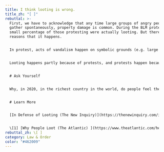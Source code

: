 ```yaml
---
title: I think looting is wrong.
title_zh: "[ ]"
rebuttal: >-
  First, we have to acknowledge that any time large groups of angry people
  gather spontaneously, property damage is common. During the BLM protests, a
  small percentage of those protesting were actually looting. But there are many
  reasons that it happens.


  In protest, acts of vandalism happen on symbolic grounds (e.g. large corporations like Target, police stations, statues). In the U.S., these acts in these locations represent a desire for a redistribution of property—it’s a form of empowerment. It has been a way to make one’s voice heard when peaceful protests go frustratingly unheard. And indeed, some looters aren’t affiliated with the protests at all, and are taking advantage of the situation. Others are acting in response to media attention.


  Looting happens partly because of protests, and protests happen because of more systemic issues in society. To stop people from looting, we have to examine the root causes and create systemic change. In *The Atlantic*, one political science professor sums it up: “the best way to prevent looting is to provide individuals with a living wage, provide for their basic needs, treat them with human dignity, and facilitate a life that is about thriving.”\[1] Kimberly Jones also explains this impassionately in [How Can We Win.](https://www.youtube.com/watch?v=sb9_qGOa9Go)


  # Ask Yourself


  Why, in 2020, in the richest country in the world, do people feel the need to acquire possessions through looting?


  # Learn More


  [In Defense of Looting (The New Inquiry)](https://thenewinquiry.com/in-defense-of-looting/)


  \[1] [Why People Loot (The Atlantic) ](https://www.theatlantic.com/health/archive/2020/06/why-people-loot/612577/)
rebuttal_zh: \[ ]
category: Law & Order
color: "#462009"
---
```

